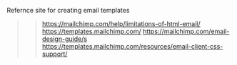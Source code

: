 

Refernce site for creating email templates
>> https://mailchimp.com/help/limitations-of-html-email/
>> https://templates.mailchimp.com/
>> https://mailchimp.com/email-design-guide/s
>> https://templates.mailchimp.com/resources/email-client-css-support/
>> 
